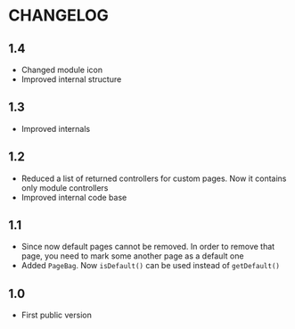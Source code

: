 CHANGELOG
=========

1.4
---

 * Changed module icon
 * Improved internal structure

1.3
---

 * Improved internals

1.2
---

 * Reduced a list of returned controllers for custom pages. Now it contains only module controllers
 * Improved internal code base

1.1
---

 * Since now default pages cannot be removed. In order to remove that page, you need to mark some another page as a default one
 * Added `PageBag`. Now `isDefault()` can be used instead of `getDefault()`
 
1.0
---

 * First public version